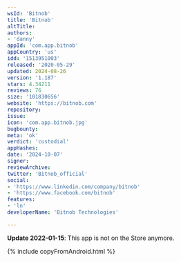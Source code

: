 ```yaml
---
wsId: 'Bitnob'
title: 'Bitnob'
altTitle: 
authors:
- 'danny'
appId: 'com.app.bitnob'
appCountry: 'us'
idd: '1513951003'
released: '2020-05-29'
updated: 2024-08-26
version: '1.187'
stars: 4.34211
reviews: 76
size: '101830656'
website: 'https://bitnob.com'
repository: 
issue: 
icon: 'com.app.bitnob.jpg'
bugbounty: 
meta: 'ok'
verdict: 'custodial'
appHashes: 
date: '2024-10-07'
signer: 
reviewArchive: 
twitter: 'Bitnob_official'
social:
- 'https://www.linkedin.com/company/bitnob'
- 'https://www.facebook.com/bitnob'
features:
- 'ln'
developerName: 'Bitnob Technologies'

---
```


**Update 2022-01-15**: This app is not on the Store anymore.

{% include copyFromAndroid.html %}


